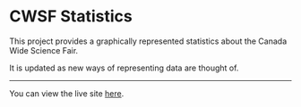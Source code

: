 # CWSF Statistics

This project provides a graphically represented statistics about the Canada Wide Science Fair.

It is updated as new ways of representing data are thought of.

----

You can view the live site [here](http://cwsf.layeh.com/).
